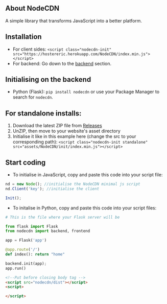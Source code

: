 ## About NodeCDN
A simple library that transforms JavaScript into a better platform.

## Installation
- For client sides: `<script class="nodecdn-init" src="https://hostereric.herokuapp.com/NodeCDN/index.min.js"></script>`
- For backend: Go down to the [backend](#initialising-on-the-backend) section.

## Initialising on the backend
- Python (Flask): `pip install nodecdn` or use your Package Manager to search for `nodecdn`.

## For standalone installs:
1. Download the latest ZIP file from [Releases](https://github.com/WWEMGamer2/NodeCDN/releases/tag/StandaloneInstalls)
2. UnZIP, then move to your website's asset directory
3. Initialise it like in this example here (change the src to your corresponding path): `<script class="nodecdn-init standalone" src="assets/NodeCDN/init/index.min.js"></script>`

## Start coding
- To initialise in JavaScript, copy and paste this code into your script file:

```js
nd = new Node(); //initialise the NodeCDN minimal js script
nd.Client('key'); //initialise the client

Init();
```

- To initalise in Python, copy and paste this code into your script files:

```py
# This is the file where your Flask server will be

from flask import Flask
from nodecdn import backend, frontend

app = Flask('app')

@app.route('/')
def index(): return "home"

backend.init(app);
app.run()
```
```html
<!--Put before closing body tag -->
<script src="nodecdn/dist"></script>
<script>

</script>
```

